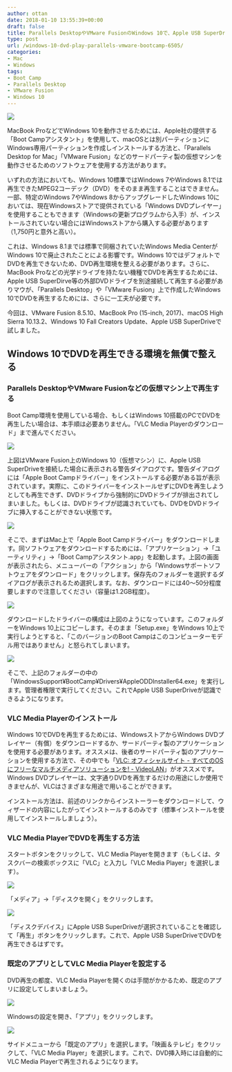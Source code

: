 ```yaml
---
author: ottan
date: 2018-01-10 13:55:39+00:00
draft: false
title: Parallels DesktopやVMware FusionのWindows 10で、Apple USB SuperDriveを使用してDVDを再生する方法
type: post
url: /windows-10-dvd-play-parallels-vmware-bootcamp-6505/
categories:
- Mac
- Windows
tags:
- Boot Camp
- Parallels Desktop
- VMware Fusion
- Windows 10
---
```


![](/images/2018/01/180109-5a54c4ce0b133.jpg)

MacBook ProなどでWindows 10を動作させるためには、Apple社の提供する「Boot Campアシスタント」を使用して、macOSとは別パーティションにWindows専用パーティションを作成しインストールする方法と、「Parallels Desktop for Mac」「VMware Fusion」などのサードパーティ製の仮想マシンを動作させるためのソフトウェアを使用する方法があります。

いずれの方法においても、Windows 10標準ではWindows 7やWindows 8.1では再生できたMPEG2コーデック（DVD）をそのまま再生することはできません。一部、特定のWindows 7やWindows 8からアップグレードしたWindows 10においては、現在Windowsストアで提供されている「Windows DVDプレイヤー」を使用することもできます（Windowsの更新プログラムから入手）が、インストールされていない場合にはWindowsストアから購入する必要があります（1,750円と意外と高い）。

これは、Windows 8.1までは標準で同梱されていたWindows Media CenterがWindows 10で廃止されたことによる影響です。Windows 10ではデフォルトでDVDを再生できないため、DVD再生環境を整える必要があります。さらに、MacBook Proなどの光学ドライブを持たない機種でDVDを再生するためには、Apple USB SuperDirve等の外部DVDドライブを別途接続して再生する必要がありマウが、「Parallels Desktop」や「VMware Fusion」上で作成したWindows 10でDVDを再生するためには、さらに一工夫が必要です。

今回は、VMware Fusion 8.5.10、MacBook Pro (15-inch, 2017)、macOS High Sierra 10.13.2、Windows 10 Fall Creators Update、Apple USB SuperDriveで試しました。

## Windows 10でDVDを再生できる環境を無償で整える

### Parallels DesktopやVMware Fusionなどの仮想マシン上で再生する

Boot Camp環境を使用している場合、もしくはWindows 10搭載のPCでDVDを再生したい場合は、本手順は必要ありません。「VLC Media Playerのダウンロード」まで進んでください。

![](/images/2018/01/180109-5a54c522170d8.png)

上図はVMware Fusion上のWindows 10（仮想マシン）に、Apple USB  SuperDriveを接続した場合に表示される警告ダイアログです。警告ダイアログには「Apple Boot Campドライバー」をインストールする必要がある旨が表示されています。実際に、このドライバーをインストールせずにDVDを再生しようとしても再生できず、DVDドライブから強制的にDVDドライブが排出されてしまいました。もしくは、DVDドライブが認識されていても、DVDをDVDドライブに挿入することができない状態です。

![](/images/2018/01/180109-5a54d7b07223b.png)

そこで、まずはMac上で「Apple Boot Campドライバー」をダウンロードします。同ソフトウェアをダウンロードするためには、「アプリケーション」→「ユーティリティ」→「Boot Campアシスタント.app」を起動します。上図の画面が表示されたら、メニューバーの「アクション」から「Windowsサポートソフトウェアをダウンロード」をクリックします。保存先のフォルダーを選択するダイアログが表示されるため選択します。なお、ダウンロードには40〜50分程度要しますので注意してください（容量は1.2GB程度）。

![](/images/2018/01/180109-5a54d8ce94f6c.png)

ダウンロードしたドライバーの構成は上図のようになっています。このフォルダーをWindows 10上にコピーします。そのまま「Setup.exe」をWindows 10上で実行しようとすると、「このバージョンのBoot Campはこのコンピューターモデル用ではありません」と怒られてしまいます。

![](/images/2018/01/180110-5a5619304c781.png)

そこで、上記のフォルダーの中の「WindowsSupport¥BootCamp¥Drivers¥AppleODDInstaller64.exe」を実行します。管理者権限で実行してください。これでApple USB SuperDriveが認識できるようになります。

### VLC Media Playerのインストール

Windows 10でDVDを再生するためには、WindowsストアからWindows DVDプレイヤー（有償）をダウンロードするか、サードパーティ製のアプリケーションを使用する必要があります。オススメは、後者のサードパーティ製のアプリケーションを使用する方法で、その中でも「[VLC: オフィシャルサイト - すべてのOSにフリーなマルチメディアソリューションを! - VideoLAN](https://www.videolan.org/index.ja.html)」がオススメです。Windows DVDプレイヤーは、文字通りDVDを再生するだけの用途にしか使用できませんが、VLCはさまざまな用途で用いることができます。

インストール方法は、前述のリンクからインストーラーをダウンロードして、ウィザードの内容にしたがってインストールするのみです（標準インストールを使用してインストールしましょう）。

### VLC Media PlayerでDVDを再生する方法

スタートボタンをクリックして、VLC Media Playerを開きます（もしくは、タスクバーの検索ボックスに「VLC」と入力し「VLC Media Player」を選択します）。

![](/images/2018/01/180110-5a561a4567b1d.png)

「メディア」→「ディスクを開く」をクリックします。

![](/images/2018/01/180109-5a54ceca9168a.png)

「ディスクデバイス」にApple USB SuperDriveが選択されていることを確認して「再生」ボタンをクリックします。これで、Apple USB SuperDriveでDVDを再生できるはずです。

### 既定のアプリとしてVLC Media Playerを設定する

DVD再生の都度、VLC Media Playerを開くのは手間がかかるため、既定のアプリに設定してしまいましょう。

![](/images/2018/01/180109-5a54ceeb979d1.png)

Windowsの設定を開き、「アプリ」をクリックします。

![](/images/2018/01/180109-5a54cef358e4a.png)

サイドメニューから「既定のアプリ」を選択します。「映画＆テレビ」をクリックして、「VLC Media Player」を選択します。これで、DVD挿入時には自動的にVLC Media Playerで再生されるようになります。
